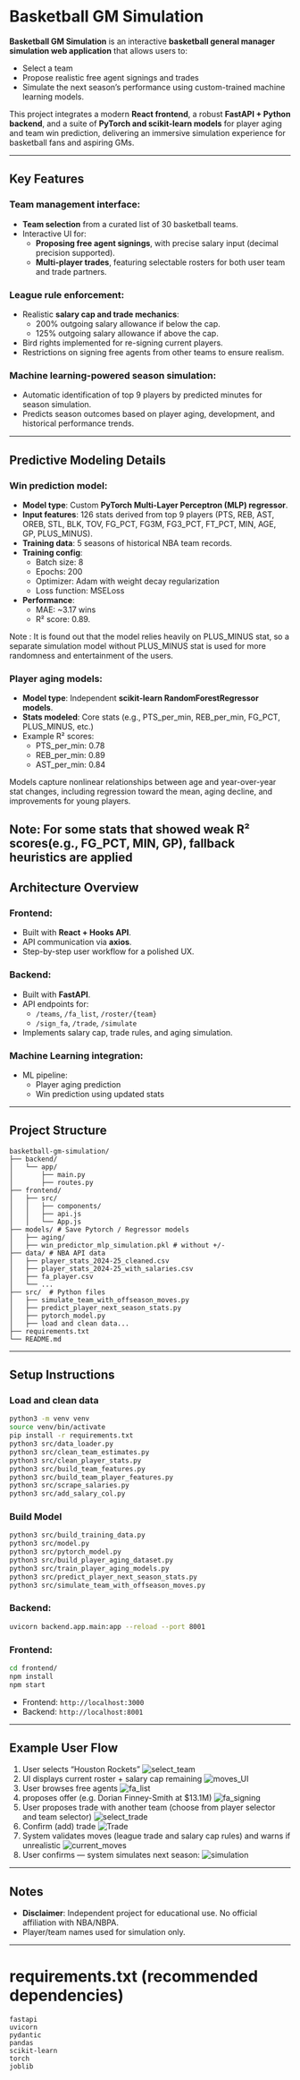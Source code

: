 # Basketball GM Simulation

**Basketball GM Simulation** is an interactive **basketball general manager simulation web application** that allows users to:

- Select a team
- Propose realistic free agent signings and trades
- Simulate the next season’s performance using custom-trained machine learning models.

This project integrates a modern **React frontend**, a robust **FastAPI + Python backend**, and a suite of **PyTorch and scikit-learn models** for player aging and team win prediction, delivering an immersive simulation experience for basketball fans and aspiring GMs.

---

## Key Features

### Team management interface:

- **Team selection** from a curated list of 30 basketball teams.
- Interactive UI for:
  - **Proposing free agent signings**, with precise salary input (decimal precision supported).
  - **Multi-player trades**, featuring selectable rosters for both user team and trade partners.

### League rule enforcement:

- Realistic **salary cap and trade mechanics**:
  - 200% outgoing salary allowance if below the cap.
  - 125% outgoing salary allowance if above the cap.
- Bird rights implemented for re-signing current players.
- Restrictions on signing free agents from other teams to ensure realism.

### Machine learning-powered season simulation:

- Automatic identification of top 9 players by predicted minutes for season simulation.
- Predicts season outcomes based on player aging, development, and historical performance trends.

---

## Predictive Modeling Details

### Win prediction model:

- **Model type**: Custom **PyTorch Multi-Layer Perceptron (MLP) regressor**.
- **Input features**: 126 stats derived from top 9 players (PTS, REB, AST, OREB, STL, BLK, TOV, FG_PCT, FG3M, FG3_PCT, FT_PCT, MIN, AGE, GP, PLUS_MINUS).
- **Training data**: 5 seasons of historical NBA team records.
- **Training config**:
    - Batch size: 8
    - Epochs: 200
    - Optimizer: Adam with weight decay regularization
    - Loss function: MSELoss
- **Performance**:
  - MAE: \~3.17 wins
  - R² score: 0.89.

Note : It is found out that the model relies heavily on PLUS_MINUS stat, so a separate simulation model without PLUS_MINUS stat is used for more randomness and entertainment of the users.

### Player aging models:

- **Model type**: Independent **scikit-learn RandomForestRegressor models**.
- **Stats modeled**: Core stats (e.g., PTS\_per\_min, REB\_per\_min, FG\_PCT, PLUS\_MINUS, etc.)
- Example R² scores:
  - PTS\_per\_min: 0.78
  - REB\_per\_min: 0.89
  - AST\_per\_min: 0.84

Models capture nonlinear relationships between age and year-over-year stat changes, including regression toward the mean, aging decline, and improvements for young players.

Note: For some stats that showed weak R² scores(e.g., FG_PCT, MIN, GP), fallback heuristics are applied
---

## Architecture Overview

### Frontend:

- Built with **React + Hooks API**.
- API communication via **axios**.
- Step-by-step user workflow for a polished UX.

### Backend:

- Built with **FastAPI**.
- API endpoints for:
  - `/teams`, `/fa_list`, `/roster/{team}`
  - `/sign_fa`, `/trade`, `/simulate`
- Implements salary cap, trade rules, and aging simulation.

### Machine Learning integration:

- ML pipeline:
  - Player aging prediction
  - Win prediction using updated stats

---

## Project Structure

```
basketball-gm-simulation/
├── backend/
│   └── app/
│       ├── main.py
│       ├── routes.py
├── frontend/
│   ├── src/
│   │   ├── components/
│   │   ├── api.js
│   │   └── App.js
├── models/ # Save Pytorch / Regressor models
│   ├── aging/
│   ├── win_predictor_mlp_simulation.pkl # without +/-
├── data/ # NBA API data
│   ├── player_stats_2024-25_cleaned.csv
│   ├── player_stats_2024-25_with_salaries.csv
│   ├── fa_player.csv
│   └── ...
├── src/  # Python files 
│   ├── simulate_team_with_offseason_moves.py
│   ├── predict_player_next_season_stats.py
│   ├── pytorch_model.py
│   ├── load and clean data...
├── requirements.txt
└── README.md
```

---

## Setup Instructions

### Load and clean data

```bash
python3 -m venv venv
source venv/bin/activate
pip install -r requirements.txt
python3 src/data_loader.py
python3 src/clean_team_estimates.py
python3 src/clean_player_stats.py
python3 src/build_team_features.py
python3 src/build_team_player_features.py
python3 src/scrape_salaries.py
python3 src/add_salary_col.py
```

### Build Model

```bash
python3 src/build_training_data.py
python3 src/model.py
python3 src/pytorch_model.py
python3 src/build_player_aging_dataset.py
python3 src/train_player_aging_models.py
python3 src/predict_player_next_season_stats.py
python3 src/simulate_team_with_offseason_moves.py
```

### Backend:

```bash
uvicorn backend.app.main:app --reload --port 8001
```

### Frontend:

```bash
cd frontend/
npm install
npm start
```

- Frontend: `http://localhost:3000`
- Backend: `http://localhost:8001`

---

## Example User Flow

1. User selects “Houston Rockets”
![select_team](screenshots/select_team.jpeg)
2. UI displays current roster + salary cap remaining
![moves_UI](screenshots/moves_UI.jpeg)
3. User browses free agents
![fa_list](screenshots/fa_list.png) 
4. proposes offer (e.g. Dorian Finney-Smith at $13.1M)
![fa_signing](screenshots/fa_signing.png)
5. User proposes trade with another team (choose from player selector and team selector)
![select_trade](screenshots/select_trade.png)
6. Confirm (add) trade
![Trade](screenshots/trade.png)
7. System validates moves (league trade and salary cap rules) and warns if unrealistic
![current_moves](screenshots/current_moves.png)
8. User confirms — system simulates next season:
![simulation](screenshots/simulation.png)

---

## Notes

- **Disclaimer**: Independent project for educational use. No official affiliation with NBA/NBPA.
- Player/team names used for simulation only.

---

# requirements.txt (recommended dependencies)

```
fastapi
uvicorn
pydantic
pandas
scikit-learn
torch
joblib
```
